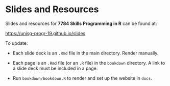 # Slides and Resources


Slides and resources for **7784 Skills Programming in R** can be found at:

https://unisg-progr-19.github.io/slides


To update:

- Each slide deck is an `.Rmd` file in the main directory. Render manually.

- Each page is an `.Rmd` file (or an `.R` file) in the `bookdown` directory. A link to a slide deck must be included in a page.

- Run `bookdown/bookdown.R` to render and set up the website in `docs`.
